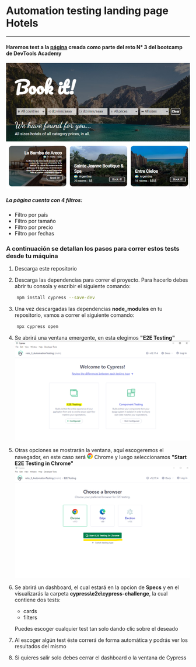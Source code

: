 # Automation testing landing page Hotels
---

#### Haremos test a la [página](https://andresarad1.github.io/hotels/) creada como parte del reto N° 3 del bootcamp de DevTools Academy 
![Book it](/asset/Bookit-main.jpg)
##### La página cuenta con 4 filtros:
 - Filtro por país
 - Filtro por tamaño
 - Filtro por precio
 - Filtro por fechas

### A continuación se detallan los pasos para correr estos tests desde tu máquina

1. Descarga este repositorio

2. Descarga las dependencias para correr el proyecto. Para hacerlo debes abrir tu consola y escribir el siguiente comando:
 ```sh 
     npm install cypress --save-dev 
 ```

3. Una vez descargadas las dependencias **node_modules** en tu repositorio, vamos a correr el siguiente comando:
```sh
    npx cypress open 
```

4. Se abrirá una ventana emergente, en esta elegimos __"E2E Testing"__
![cypress](/asset/ini-cypress.PNG)

5. Otras opciones se mostrarán la ventana, aquí escogeremos el navegador, en este caso será ![Google](/asset/cromo.png) Chrome y luego seleccionamos __"Start E2E Testing in Chrome"__
![cypress](/asset/sec-cypress.png)

6. Se abrirá un dashboard, el cual estará en la opcion de **Specs** y en el visualizarás la carpeta __cypress\e2e\cypress-challenge__, la cual contiene dos tests:
    - cards
    - filters
    
    Puedes escoger cualquier test tan solo dando clic sobre el deseado

7. Al escoger algún test éste correrá de forma automática y podrás ver los resultados del mismo

8. Si quieres salir solo debes cerrar el dashboard o la ventana de Cypress 


